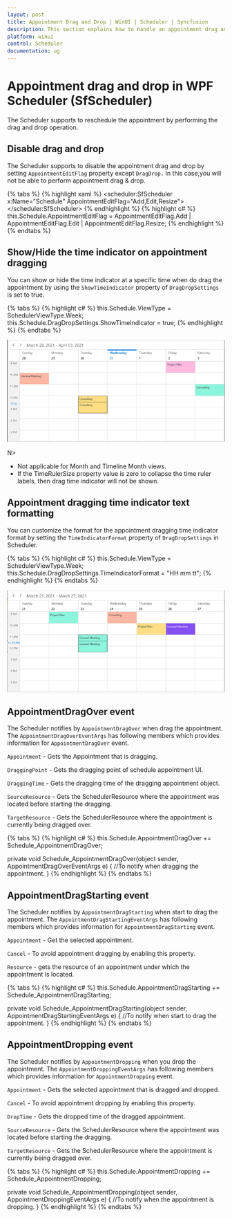 ```yaml
---
layout: post
title: Appointment Drag and Drop | WinUI | Scheduler | Syncfusion
description: This section explains how to handle an appointment drag and drop in Syncfusion WinUI Scheduler (SfScheduler). Also, expalin about events in which used in drag and drop.
platform: winui
control: Scheduler
documentation: ug
---
```


# Appointment drag and drop in WPF Scheduler (SfScheduler)

The Scheduler supports to reschedule the appointment by performing the drag and drop operation.

## Disable drag and drop

The Scheduler supports to disable the appointment drag and drop by setting `AppointmentEditFlag` property except `DragDrop.` In this case,you will not be able to perform appointment drag & drop.

{% tabs %}
{% highlight xaml %}
<scheduler:SfScheduler x:Name="Schedule" 
                       AppointmentEditFlag="Add,Edit,Resize">
</scheduler:SfScheduler>
{% endhighlight %}
{% highlight c# %}
this.Schedule.AppointmentEditFlag = AppointmentEditFlag.Add | AppointmentEditFlag.Edit | AppointmentEditFlag.Resize;
{% endhighlight %}
{% endtabs %}

## Show/Hide the time indicator on appointment dragging

You can show or hide the time indicator at a specific time when do drag the appointment by using the `ShowTimeIndicator` property of `DragDropSettings` is set to true. 

{% tabs %}
{% highlight c# %}
this.Schedule.ViewType = SchedulerViewType.Week;
this.Schedule.DragDropSettings.ShowTimeIndicator = true;
{% endhighlight %}
{% endtabs %}

![show-appointment-dragging-time-indicator-winui-scheduler](Appointment-Drag-And-Drop_Images/adding-show-appointment-dragging-time-indicator-winui-scheduler.png)

N>
* Not applicable for Month and Timeline Month views. 
* If the TimeRulerSize property value is zero to collapse the time ruler labels, then drag time indicator will not be shown.

## Appointment dragging time indicator text formatting

You can customize the format for the appointment dragging time indicator format by setting the `TimeIndicatorFormat` property of `DragDropSettings` in Scheduler.

{% tabs %}
{% highlight c# %}
this.Schedule.ViewType = SchedulerViewType.Week;
this.Schedule.DragDropSettings.TimeIndicatorFormat = "HH mm tt";
{% endhighlight %}
{% endtabs %}

![customize-appointment-dragging-time-indicator-format-winui-scheduler](Appointment-Drag-And-Drop_Images/adding-customize-appointment-dragging-time-indicator-format-winui-scheduler.png)

## AppointmentDragOver event

The Scheduler notifies by `AppointmentDragOver` when drag the appointment. The `AppointmentDragOverEventArgs` has following members which provides information for `AppointmentDragOver` event.

`Appointment` - Gets the Appointment that is dragging.

`DraggingPoint` - Gets the dragging point of schedule appointment UI.

`DraggingTime` - Gets the dragging time of the dragging appointment object.

`SourceResource` - Gets the SchedulerResource where the appointment was located before starting the dragging.

`TargetResource` - Gets the SchedulerResource where the appointment is currently being dragged over.

{% tabs %}
{% highlight c# %}
this.Schedule.AppointmentDragOver += Schedule_AppointmentDragOver;

private void Schedule_AppointmentDragOver(object sender, AppointmentDragOverEventArgs e)
{
    //To notify when dragging the appointment.
}
{% endhighlight %}
{% endtabs %}

## AppointmentDragStarting event

The Scheduler notifies by `AppointmentDragStarting` when start to drag the appointment. The `AppointmentDragStartingEventArgs` has following members which provides information for `AppointmentDragStarting` event.

`Appointment` - Get the selected appointment.

`Cancel` - To avoid appointment dragging by enabling this property.

`Resource` - gets the resource of an appointment under which the appointment is located.

{% tabs %}
{% highlight c# %}
this.Schedule.AppointmentDragStarting += Schedule_AppointmentDragStarting;

private void Schedule_AppointmentDragStarting(object sender, AppointmentDragStartingEventArgs e)
{
    //To notify when start to drag the appointment.
}
{% endhighlight %}
{% endtabs %}

## AppointmentDropping event

The Scheduler notifies by `AppointmentDropping` when you drop the appointment. The `AppointmentDroppingEventArgs` has following members which provides information for `AppointmentDropping` event.

`Appointment` - Gets the selected appointment that is dragged and dropped.

`Cancel` - To avoid appointment dropping by enabling this property.

`DropTime` - Gets the dropped time of the dragged appointment.

`SourceResource` - Gets the SchedulerResource where the appointment was located before starting the dragging.

`TargetResource` - Gets the SchedulerResource where the appointment is currently being dragged over.

{% tabs %}
{% highlight c# %}
this.Schedule.AppointmentDropping += Schedule_AppointmentDropping;

private void Schedule_AppointmentDropping(object sender, AppointmentDroppingEventArgs e)
{
    //To notify when the appointment is dropping.
}
{% endhighlight %}
{% endtabs %}
